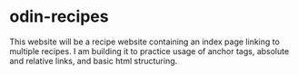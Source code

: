 # odin-recipes
This website will be a recipe website containing an index page linking to multiple recipes. I am building it to practice usage
of anchor tags, absolute and relative links, and basic html structuring.